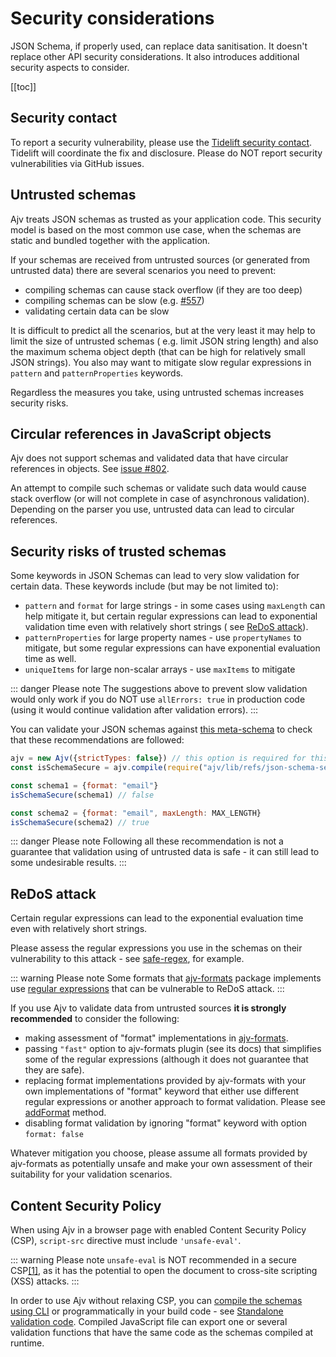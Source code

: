 # Security considerations

JSON Schema, if properly used, can replace data sanitisation. It doesn't replace other API security considerations. It
also introduces additional security aspects to consider.

[[toc]]

## Security contact

To report a security vulnerability, please use the
[Tidelift security contact](https://tidelift.com/security). Tidelift will coordinate the fix and disclosure. Please do
NOT report security vulnerabilities via GitHub issues.

## Untrusted schemas

Ajv treats JSON schemas as trusted as your application code. This security model is based on the most common use case,
when the schemas are static and bundled together with the application.

If your schemas are received from untrusted sources (or generated from untrusted data) there are several scenarios you
need to prevent:

- compiling schemas can cause stack overflow (if they are too deep)
- compiling schemas can be slow (e.g. [#557](https://github.com/ajv-validator/ajv/issues/557))
- validating certain data can be slow

It is difficult to predict all the scenarios, but at the very least it may help to limit the size of untrusted schemas (
e.g. limit JSON string length) and also the maximum schema object depth (that can be high for relatively small JSON
strings). You also may want to mitigate slow regular expressions in `pattern` and `patternProperties` keywords.

Regardless the measures you take, using untrusted schemas increases security risks.

## Circular references in JavaScript objects

Ajv does not support schemas and validated data that have circular references in objects.
See [issue #802](https://github.com/ajv-validator/ajv/issues/802).

An attempt to compile such schemas or validate such data would cause stack overflow (or will not complete in case of
asynchronous validation). Depending on the parser you use, untrusted data can lead to circular references.

## Security risks of trusted schemas

Some keywords in JSON Schemas can lead to very slow validation for certain data. These keywords include (but may be not
limited to):

- `pattern` and `format` for large strings - in some cases using `maxLength` can help mitigate it, but certain regular
  expressions can lead to exponential validation time even with relatively short strings (
  see [ReDoS attack](#redos-attack)).
- `patternProperties` for large property names - use `propertyNames` to mitigate, but some regular expressions can have
  exponential evaluation time as well.
- `uniqueItems` for large non-scalar arrays - use `maxItems` to mitigate

::: danger Please note The suggestions above to prevent slow validation would only work if you do NOT
use `allErrors: true` in production code (using it would continue validation after validation errors).
:::

You can validate your JSON schemas
against [this meta-schema](https://github.com/ajv-validator/ajv/blob/master/lib/refs/json-schema-secure.json) to check
that these recommendations are followed:

```javascript
ajv = new Ajv({strictTypes: false}) // this option is required for this schema
const isSchemaSecure = ajv.compile(require("ajv/lib/refs/json-schema-secure.json"))

const schema1 = {format: "email"}
isSchemaSecure(schema1) // false

const schema2 = {format: "email", maxLength: MAX_LENGTH}
isSchemaSecure(schema2) // true
```

::: danger Please note Following all these recommendation is not a guarantee that validation using of untrusted data is
safe - it can still lead to some undesirable results.
:::

## ReDoS attack

Certain regular expressions can lead to the exponential evaluation time even with relatively short strings.

Please assess the regular expressions you use in the schemas on their vulnerability to this attack -
see [safe-regex](https://github.com/substack/safe-regex), for example.

::: warning Please note Some formats that [ajv-formats](https://github.com/ajv-validator/ajv-formats) package implements
use [regular expressions](https://github.com/ajv-validator/ajv-formats/blob/master/src/formats.ts) that can be
vulnerable to ReDoS attack.
:::

If you use Ajv to validate data from untrusted sources **it is strongly recommended** to consider the following:

- making assessment of "format" implementations in [ajv-formats](https://github.com/ajv-validator/ajv-formats).
- passing `"fast"` option to ajv-formats plugin (see its docs) that simplifies some of the regular expressions (although
  it does not guarantee that they are safe).
- replacing format implementations provided by ajv-formats with your own implementations of "format" keyword that either
  use different regular expressions or another approach to format validation. Please see [addFormat](#api-addformat)
  method.
- disabling format validation by ignoring "format" keyword with option `format: false`

Whatever mitigation you choose, please assume all formats provided by ajv-formats as potentially unsafe and make your
own assessment of their suitability for your validation scenarios.

## Content Security Policy

When using Ajv in a browser page with enabled Content Security Policy (CSP), `script-src` directive must
include `'unsafe-eval'`.

::: warning Please note
`unsafe-eval` is NOT recommended in a secure
CSP[[1]](https://developer.chrome.com/extensions/contentSecurityPolicy#relaxing-eval), as it has the potential to open
the document to cross-site scripting (XSS) attacks.
:::

In order to use Ajv without relaxing CSP, you
can [compile the schemas using CLI](https://github.com/ajv-validator/ajv-cli#compile-schemas) or programmatically in
your build code - see [Standalone validation code](./standalone.md). Compiled JavaScript file can export one or several
validation functions that have the same code as the schemas compiled at runtime.
